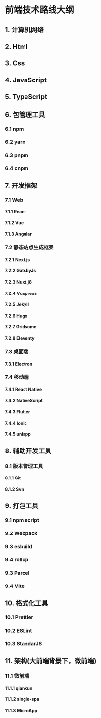 

# 前端技术路线大纲

## 1. 计算机网络

## 2. Html

## 3. Css

## 4. JavaScript

## 5. TypeScript

## 6. 包管理工具
### 6.1 npm
### 6.2 yarn
### 6.3 pnpm
### 6.4 cnpm

## 7. 开发框架
### 7.1 Web
#### 7.1.1 React
#### 7.1.2 Vue
#### 7.1.3 Angular

### 7.2 静态站点生成框架
#### 7.2.1 Next.js
#### 7.2.2 GatsbyJs
#### 7.2.3 Nuxt.j8
#### 7.2.4 Vuepress
#### 7.2.5 JekyII
#### 7.2.6 Hugo
#### 7.2.7 Gridsome
#### 7.2.8 Eleventy

### 7.3 桌面端
#### 7.3.1 Electron

### 7.4 移动端
#### 7.4.1 React Native
#### 7.4.2 NativeScript
#### 7.4.3 Flutter
#### 7.4.4 Ionic
#### 7.4.5 uniapp

## 8. 辅助开发工具
### 8.1 版本管理工具
#### 8.1.1 Git
#### 8.1.2 Svn



## 9. 打包工具
### 9.1 npm script
### 9.2 Webpack
### 9.3 esbuild
### 9.4 rollup
### 9.3 Parcel
### 9.4 Vite

## 10. 格式化工具
### 10.1 Prettier
### 10.2 ESLint
### 10.3 StandarJS

## 11. 架构(大前端背景下，微前端)
### 11.1 微前端 
#### 11.1.1 qiankun
#### 11.1.2 single-spa
#### 11.1.3 MicroApp





